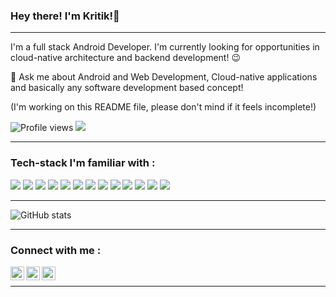 ### Hey there! I'm Kritik!👋

---

I'm a full stack Android Developer. I'm currently looking for opportunities in cloud-native architecture and backend development! :wink:
 
 💬 Ask me about Android and Web Development, Cloud-native applications and basically any software development based concept!
 
 (I'm working on this README file, please don't mind if it feels incomplete!)


![Profile views](https://gpvc.arturio.dev/kritikmodi)  <img src="https://img.shields.io/github/followers/kritikmodi?label=Follow" style=" float:left, margin-right:10px" />

---

### Tech-stack I'm familiar with :

<img src="http://img.shields.io/badge/-Java-F89820?style=flat&logo=java&logoColor=white"> <img src="https://img.shields.io/badge/-C%20&%20C++-659ad2?style=flat&logo=cpp%2B%2B&logoColor=ffffff"> <img src="https://img.shields.io/badge/-Golang-blue?style=flat&logo=go&logoColor=white"> <img src="https://img.shields.io/badge/-Python-black?style=flat&logo=python&logoColor=white"> <img src="https://img.shields.io/badge/-Android Studio-green?style=flat&logo=android&logoColor=white"> <img src="https://img.shields.io/badge/-Flutter-blue?style=flat&logo=flutter&logoColor=white"> <img src="https://img.shields.io/badge/-Postman-orange?style=flat&logo=postman&logoColor=white">
<img src="https://img.shields.io/badge/-Firebase-FFA611?style=flat&logo=firebase&logoColor=FFFFFF"> <img src="https://img.shields.io/badge/-Docker-blue?style=flat&logo=docker&logoColor=FFFFFF"> <img src="https://img.shields.io/badge/-Blockchain-yellow?style=flat&logo=blockchain&logoColor=FFFFFF"> <img src="https://img.shields.io/badge/-IOT-purple?style=flat&logo=iot&logoColor=FFFFFF"> <img src="https://img.shields.io/badge/-Unity3D-black?style=flat&logo=unity3d&logoColor=FFFFFF"> <img src="http://img.shields.io/badge/-Git-F1502F?style=flat&logo=git&logoColor=FFFFFF">

---

![GitHub stats](https://github-readme-stats.vercel.app/api?username=kritikmodi&show_icons=true&hide_border=true)

---

### Connect with me :
[<img align="left" alt="kritikmodi | Twitter" width="22px" src="https://cdn.jsdelivr.net/npm/simple-icons@v3/icons/twitter.svg" />][twitter]
[<img align="left" alt="kritikmodi | LinkedIn" width="22px" src="https://cdn.jsdelivr.net/npm/simple-icons@v3/icons/linkedin.svg" />][linkedin]
[<img align="left" alt="kritikmodi | Instagram" width="22px" src="https://cdn.jsdelivr.net/npm/simple-icons@v3/icons/instagram.svg" />][instagram]

<br/>

---

[twitter]: https://twitter.com/muchwowlessoww
[instagram]: https://www.instagram.com/kritikmodi
[linkedin]: https://www.linkedin.com/in/kritik-modi-2b5415162/
